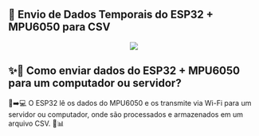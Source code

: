 ## 📡 Envio de Dados Temporais do ESP32 + MPU6050 para CSV
<div align="center">
<img src="https://github.com/user-attachments/assets/b3bd84f4-985b-47ca-839f-fecc11504749" />
</div>

## ✨💭 Como enviar dados do ESP32 + MPU6050 para um computador ou servidor?
📡➡️💻 O ESP32 lê os dados do MPU6050 e os transmite via Wi-Fi para um servidor ou computador, onde são processados e armazenados em um arquivo CSV. 📝📊

